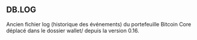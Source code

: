 ## DB.LOG

Ancien fichier log (historique des événements) du portefeuille Bitcoin Core déplacé dans le dossier wallet/ depuis la version 0.16.


